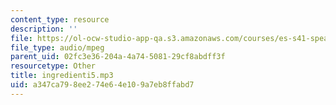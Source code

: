 ```yaml
---
content_type: resource
description: ''
file: https://ol-ocw-studio-app-qa.s3.amazonaws.com/courses/es-s41-speak-italian-with-your-mouth-full-spring-2012/a347ca798ee274e64e109a7eb8ffabd7_ingredienti5.mp3
file_type: audio/mpeg
parent_uid: 02fc3e36-204a-4a74-5081-29cf8abdff3f
resourcetype: Other
title: ingredienti5.mp3
uid: a347ca79-8ee2-74e6-4e10-9a7eb8ffabd7
---
```

